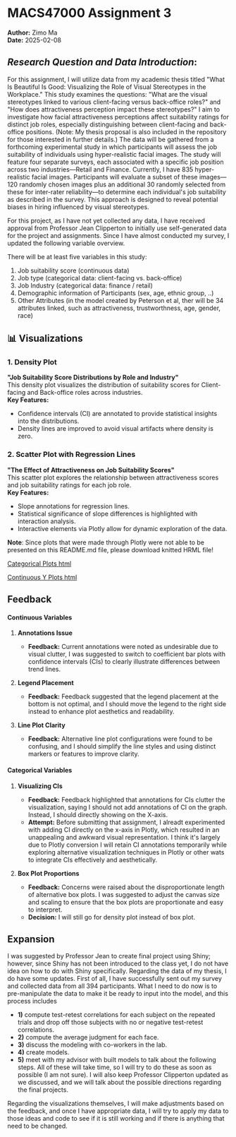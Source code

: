 # MACS47000 Assignment 3
**Author:** Zimo Ma  
**Date:** 2025-02-08

## *Research Question and Data Introduction*:

For this assignment, I will utilize data from my academic thesis titled "What Is Beautiful Is Good: Visualizing the Role of Visual Stereotypes in the Workplace." This study examines the questions: "What are the visual stereotypes linked to various client-facing versus back-office roles?" and "How does attractiveness perception impact these stereotypes?" I aim to investigate how facial attractiveness perceptions affect suitability ratings for distinct job roles, especially distinguishing between client-facing and back-office positions. (Note: My thesis proposal is also included in the repository for those interested in further details.) The data will be gathered from a forthcoming experimental study in which participants will assess the job suitability of individuals using hyper-realistic facial images. The study will feature four separate surveys, each associated with a specific job position across two industries—Retail and Finance. Currently, I have 835 hyper-realistic facial images. Participants will evaluate a subset of these images—120 randomly chosen images plus an additional 30 randomly selected from these for inter-rater reliability—to determine each individual's job suitability as described in the survey. This approach is designed to reveal potential biases in hiring influenced by visual stereotypes.


For this project, as I have not yet collected any data, I have received approval from Professor Jean Clipperton to initially use self-generated data for the project and assignments. Since I have almost conducted my survey, I updated the following variable overview.

There will be at least five variables in this study: 
1. Job suitability score (continuous data)
2. Job type (categorical data: client-facing vs. back-office)
3. Job Industry (categorical data: finance / retail)
4. Demographic information of Participants (sex, age, ethnic group, ..)
5. Other Attributes (in the model created by Peterson et al, ther will be 34 attributes linked, such as attractiveness, trustworthness, age, gender, race)

## 📊 Visualizations

### **1. Density Plot**
**"Job Suitability Score Distributions by Role and Industry"**  
This density plot visualizes the distribution of suitability scores for Client-facing and Back-office roles across industries.  
**Key Features:**
- Confidence intervals (CI) are annotated to provide statistical insights into the distributions.
- Density lines are improved to avoid visual artifacts where density is zero.

### **2. Scatter Plot with Regression Lines**
**"The Effect of Attractiveness on Job Suitability Scores"**  
This scatter plot explores the relationship between attractiveness scores and job suitability ratings for each job role.  
**Key Features:**
- Slope annotations for regression lines.
- Statistical significance of slope differences is highlighted with interaction analysis.
- Interactive elements via Plotly allow for dynamic exploration of the data.


**Note**: Since plots that were made through Plotly were not able to be presented on this README.md file, please download knitted HRML file!


   [Categorical Plots html](https://github.com/MACS40700/assignment-3-zimoma0819/blob/main/Assignment3_CategoricalPlots.html) 

   
   [Continuous Y Plots html](https://github.com/MACS40700/assignment-3-zimoma0819/blob/main/Assignment3_ContinuousYPlots.html)

   
## Feedback

#### Continuous Variables

1. **Annotations Issue**
   - **Feedback:** Current annotations were noted as undesirable due to visual clutter, I was suggested to switch to coefficient bar plots with confidence intervals (CIs) to clearly illustrate differences between trend lines.

2. **Legend Placement**
   - **Feedback:** Feedback suggested that the legend placement at the bottom is not optimal, and I should move the legend to the right side instead to enhance plot aesthetics and readability.

3. **Line Plot Clarity**
   - **Feedback:** Alternative line plot configurations were found to be confusing, and I should simplify the line styles and using distinct markers or features to improve clarity.

#### Categorical Variables

1. **Visualizing CIs**
   - **Feedback:** Feedback highlighted that annotations for CIs clutter the visualization, saying I should not add annotations of CI on the graph. Instead, I should directly showing on the X-axis.
   - **Attempt:** Before submitting that assignment, I alreadt experimented with adding CI directly on the x-axis in Plotly, which resulted in an unappealing and awkward visual representation. I think it's largely due to Plotly conversion I will retain CI annotations temporarily while exploring alternative visualization techniques in Plotly or other wats to integrate CIs effectively and aesthetically.

2. **Box Plot Proportions**
   - **Feedback:** Concerns were raised about the disproportionate length of alternative box plots. I was suggested to adjust the canvas size and scaling to ensure that the box plots are proportionate and easy to interpret.
   - **Decision:** I will still go for density plot instead of box plot.

## Expansion

I was suggested by Professor Jean to create final project using Shiny; however, since Shiny has not been introduced to the class yet, I do not have idea on how to do with Shiny specifically. Regarding the data of my thesis, I do have some updates. First of all, I have successfully sent out my survey and collected data from all 394 participants. What I need to do now is to pre-manipulate the data to make it be ready to input into the model, and this process includes 
   - **1)** compute test-retest correlations for each subject on the repeated trials and drop off those subjects with no or negative test-retest correlations.
   - **2)** compute the average judgment for each face.
   - **3)** discuss the modeling with co-workers in the lab.
   - **4)** create models.
   - **5)** meet with my advisor with built models to talk about the following steps.
All of these will take time, so I will try to do these as soon as possible (I am not sure). I will also keep Professor Clipperton updated as we discussed, and we will talk about the possible directions regarding the final projects.

 Regarding the visualizations themselves, I will make adjustments based on the feedback, and once I have appropriate data, I will try to apply my data to those ideas and code to see if it is still working and if there is anything that need to be changed. 
